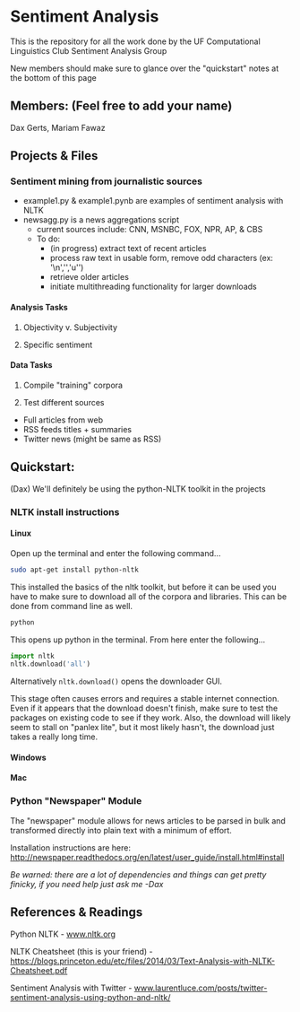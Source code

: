 # Sentiment Analysis

This is the repository for all the work done by the UF Computational Linguistics Club Sentiment Analysis Group

New members should make sure to glance over the "quickstart" notes at the bottom of this page

## Members: (Feel free to add your name)

Dax Gerts, Mariam Fawaz

## Projects & Files

### Sentiment mining from journalistic sources

* example1.py & example1.pynb are examples of sentiment analysis with NLTK
* newsagg.py is a news aggregations script
	* current sources include: CNN, MSNBC, FOX, NPR, AP, & CBS
	* To do:
		* (in progress) extract text of recent articles
		* process raw text in usable form, remove odd characters (ex: '\n','\','u'')
		* retrieve older articles
		* initiate multithreading functionality for larger downloads
		
#### Analysis Tasks

1. Objectivity v. Subjectivity

2. Specific sentiment

#### Data Tasks

1. Compile "training" corpora

2. Test different sources

* Full articles from web
* RSS feeds titles + summaries
* Twitter news (might be same as RSS)

## Quickstart:

(Dax) We'll definitely be using the python-NLTK toolkit in the projects

### NLTK install instructions

#### Linux

Open up the terminal and enter the following command...

```bash
sudo apt-get install python-nltk
```

This installed the basics of the nltk toolkit, but before it can be used you have to make sure to download all of the corpora and libraries. This can be done from command line as well.

```bash
python
```

This opens up python in the terminal. From here enter the following...

```python
import nltk
nltk.download('all')
```

Alternatively ```nltk.download()``` opens the downloader GUI.

This stage often causes errors and requires a stable internet connection. Even if it appears that the download doesn't finish, make sure to test the packages on existing code to see if they work. Also, the download will likely seem to stall on "panlex lite", but it most likely hasn't, the download just takes a really long time.

#### Windows

#### Mac

### Python "Newspaper" Module

The "newspaper" module allows for news articles to be parsed in bulk and transformed directly into plain text with a minimum of effort.

Installation instructions are here: http://newspaper.readthedocs.org/en/latest/user_guide/install.html#install

*Be warned: there are a lot of dependencies and things can get pretty finicky, if you need help just ask me -Dax*

## References & Readings

Python NLTK - www.nltk.org

NLTK Cheatsheet (this is your friend) - https://blogs.princeton.edu/etc/files/2014/03/Text-Analysis-with-NLTK-Cheatsheet.pdf

Sentiment Analysis with Twitter - www.laurentluce.com/posts/twitter-sentiment-analysis-using-python-and-nltk/
